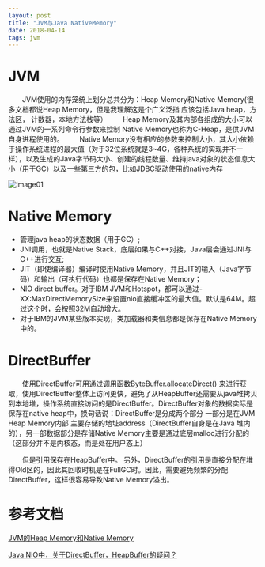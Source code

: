```yaml
---
layout: post
title: "JVM与Java NativeMemory"
date: 2018-04-14
tags: jvm
---
```


# JVM

&emsp;&emsp;JVM使用的内存笼统上划分总共分为：Heap Memory和Native Memory(很多文档都说Heap Memory，但是我理解这是个广义泛指 应该包括Java heap，方法区， 计数器，本地方法栈等）
&emsp;&emsp;Heap Memory及其内部各组成的大小可以通过JVM的一系列命令行参数来控制 Native Memory也称为C-Heap，是供JVM自身进程使用的。
&emsp;&emsp;Native Memory没有相应的参数来控制大小，其大小依赖于操作系统进程的最大值（对于32位系统就是3~4G，各种系统的实现并不一样），以及生成的Java字节码大小、创建的线程数量、维持java对象的状态信息大小（用于GC）以及一些第三方的包，比如JDBC驱动使用的native内存

![image01](images/img03.jpg)

# Native Memory

* 管理java heap的状态数据（用于GC）;
* JNI调用，也就是Native Stack，底层如果与C++对接，Java层会通过JNI与C++进行交互;
* JIT（即使编译器）编译时使用Native Memory，并且JIT的输入（Java字节码）和输出（可执行代码）也都是保存在Native Memory；
* NIO direct buffer。对于IBM JVM和Hotspot，都可以通过-XX:MaxDirectMemorySize来设置nio直接缓冲区的最大值。默认是64M。超过这个时，会按照32M自动增大。
* 对于IBM的JVM某些版本实现，类加载器和类信息都是保存在Native Memory中的。


# DirectBuffer

&emsp;&emsp;使用DirectBuffer可用通过调用函数ByteBuffer.allocateDirect() 来进行获取，使用DirectBuffer整体上访问更快，避免了从HeapBuffer还需要从java堆拷贝到本地堆，操作系统直接访问的是DirectBuffer。DirectBuffer对象的数据实际是保存在native heap中，换句话说：DirectBuffer是分成两个部分 一部分是在JVM Heap Memory内部 主要存储的地址address（DirectBuffer自身是在Java 堆内的），另一部数据部分是存储Native Memory主要是通过底层malloc进行分配的（这部分并不是内核态，而是处在用户态上）

&emsp;&emsp;但是引用保存在HeapBuffer中。 另外，DirectBuffer的引用是直接分配在堆得Old区的，因此其回收时机是在FullGC时。因此，需要避免频繁的分配DirectBuffer，这样很容易导致Native Memory溢出。
  
  
  
  
  
  
  

# 参考文档

[JVM的Heap Memory和Native Memory](http://mahaijin.github.io/2015/04/27/JVM%E7%9A%84Heap%20Memory%E5%92%8CNative%20Memory/)

[Java NIO中，关于DirectBuffer，HeapBuffer的疑问？](https://www.zhihu.com/question/57374068)
